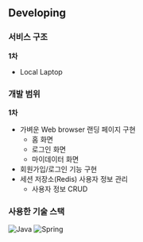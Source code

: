 ## Developing

### 서비스 구조
<strong> 1차 </strong>

- Local Laptop

### 개발 범위
<strong> 1차 </strong>

- 가벼운 Web browser 랜딩 페이지 구현
  - 홈 화면
  - 로그인 화면
  - 마이데이터 화면
- 회원가입/로그인 기능 구현
- 세션 저장소(Redis) 사용자 정보 관리
  - 사용자 정보 CRUD

 ### 사용한 기술 스택

![Java](https://img.shields.io/badge/java-%23ED8B00.svg?style=for-the-badge&logo=openjdk&logoColor=white)
![Spring](https://img.shields.io/badge/spring-%236DB33F.svg?style=for-the-badge&logo=spring&logoColor=white)